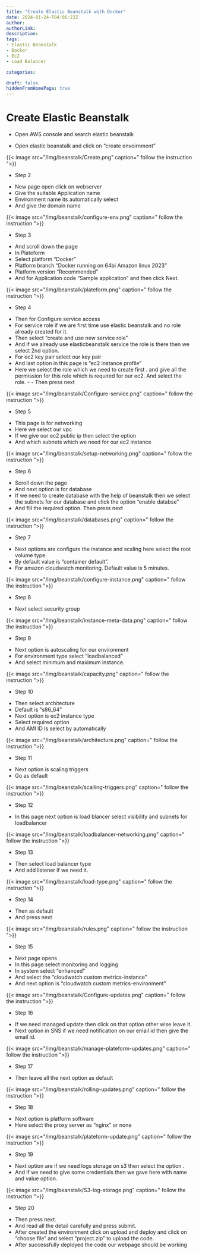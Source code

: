 ```yaml
---
title: "Create Elastic Beanstalk with Docker"
date: 2024-01-24-T04:06:22Z
author:
authorLink:
description:
tags:
- Elastic Beanstalk
- Docker
- Ec2
- Load Balancer

categories:

draft: false
hiddenFromHomePage: true
---
```


# Create Elastic Beanstalk

* Open AWS console and search elastic beanstalk

* Open elastic beanstalk and click on “create envoirnment”

{{< image src="/img/beanstalk/Create.png" caption=" follow the instruction ">}}

* Step 2 
- New page open click on webserver
- Give the suitable Application name
- Environment name its automatically select
- And give the domain name

{{< image src="/img/beanstalk/configure-env.png" caption=" follow the instruction ">}}

* Step 3
- And scroll down the page
- In Plateform
- Select platform “Docker”
- Platform branch “Docker running on 64bi Amazon linux 2023”
- Platform version “Recommended”
- And for Application code “Sample application” and then click Next.


{{< image src="/img/beanstalk/plateform.png" caption=" follow the instruction ">}}

* Step 4 
- Then for Configure service access
- For service role if we are first time use elastic beanstalk and no role already created for it.
- Then select “create and use new service role”
- And if we already use elasticbeanstalk service the role is there then we select 2nd option.
- For ec2 key pair select our key pair
- And last option in this page is “ec2 instance profile”
- Here we select the role which we need to create first . and give all the permission for this role which is required for our ec2. And select the role. - - Then press next


{{< image src="/img/beanstalk/Configure-service.png" caption=" follow the instruction ">}}

* Step 5 


- This page is for networking
- Here we select our vpc
- If we give our ec2 public ip then select the option
- And which subnets which we need for our ec2 instance

{{< image src="/img/beanstalk/setup-networking.png" caption=" follow the instruction ">}}

* Step 6

- Scroll down the page
- And next option is for database
- If we need to create database with the help of beanstalk then we select the subnets for our database and click the option “enable databse”
- And fill the required option. Then press next

{{< image src="/img/beanstalk/databases.png" caption=" follow the instruction ">}}

* Step 7

- Next options are configure the instance and scaling here select the root volume type.
- By default value is “container default”.
- For amazon cloudwatch monitoring. Default value is 5 minutes.


{{< image src="/img/beanstalk/configure-instance.png" caption=" follow the instruction ">}}

* Step 8

- Next select security group

{{< image src="/img/beanstalk/instance-meta-data.png" caption=" follow the instruction ">}}

* Step 9

- Next option is autoscaling for our environment 
- For environment type select “loadbalanced”
- And select minimum and maximum instance.

{{< image src="/img/beanstalk/capacity.png" caption=" follow the instruction ">}}

* Step 10

- Then select architecture
- Default is “s86_64”
- Next option is ec2 instance type
- Select required option
- And AMI ID Is select by automatically

{{< image src="/img/beanstalk/architecture.png" caption=" follow the instruction ">}}

* Step 11

- Next option is scaling triggers
- Go as default

{{< image src="/img/beanstalk/scalling-triggers.png" caption=" follow the instruction ">}}

* Step 12

- In this page next option is load blancer select visibility and subnets for loadbalancer


{{< image src="/img/beanstalk/loadbalancer-networking.png" caption=" follow the instruction ">}}

* Step 13

- Then select load balancer type
- And add listener if we need it.

{{< image src="/img/beanstalk/load-type.png" caption=" follow the instruction ">}}

* Step 14

- Then as default
- And press next

{{< image src="/img/beanstalk/rules.png" caption=" follow the instruction ">}}

* Step 15

- Next page opens
- In this page select monitoring and logging
- In system select “enhanced”
- And select the “cloudwatch custom metrics-instance”
- And next option is “cloudwatch custom metrics-environment”


{{< image src="/img/beanstalk/Configure-updates.png" caption=" follow the instruction ">}}

* Step 16

- If we need managed update then click on that option other wise leave it.
- Next option in SNS if we need notification on our email id then give the email id.

{{< image src="/img/beanstalk/manage-plateform-updates.png" caption=" follow the instruction ">}}

* Step 17

- Then leave all the next option as default


{{< image src="/img/beanstalk/rolling-updates.png" caption=" follow the instruction ">}}

* Step 18

- Next option is platform software
- Here select the proxy server as “nginx” or none

{{< image src="/img/beanstalk/plateform-update.png" caption=" follow the instruction ">}}

* Step 19

- Next option are if we need logs storage on s3 then select the option .
- And if we need to give some credentials then we gave here with name and value option.

{{< image src="/img/beanstalk/S3-log-storage.png" caption=" follow the instruction ">}}

* Step 20

- Then press next.
- And read all the detail carefully and press submit. 
- After created the environment click on upload and deploy and click on “choose file” and select “project.zip” to upload the code.
- After successfully deployed the code our webpage should be working


